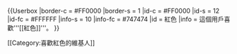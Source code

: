 {{Userbox
  |border-c = #FF0000
  |border-s = 1
  |id-c     = #FF0000
  |id-s     = 12
  |id-fc    = #FFFFFF
  |info-s   = 10
  |info-fc  = #747474 
  |id       = 紅色
  |info     = 這個用戶喜歡'''[[紅色]]'''。
}}

<includeonly>[[Category:喜歡紅色的維基人]]</includeonly>